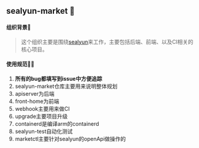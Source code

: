 ## sealyun-market 👋

<!--

**Here are some ideas to get you started:**

🙋‍♀️ A short introduction - what is your organization all about?
🌈 Contribution guidelines - how can the community get involved?
👩‍💻 Useful resources - where can the community find your docs? Is there anything else the community should know?
🍿 Fun facts - what does your team eat for breakfast?
🧙 Remember, you can do mighty things with the power of [Markdown](https://guides.github.com/features/mastering-markdown/)
-->

#### 组织背景🌈

> 这个组织主要是围绕[sealyun](www.sealyun.com)来工作，主要包括后端、前端、以及CI相关的核心项目。

#### 使用规范👩‍💻

1. **所有的bug都填写到issue中方便追踪**
2. sealyun-market仓库主要用来说明整体规划
3. apiserver为后端
4. front-home为前端
5. webhook主要用来做CI
6. upgrade主要项目升级
7. containerd是编译arm的containerd
8. sealyun-test自动化测试
9. marketctl主要针对sealyun的openApi做操作的
